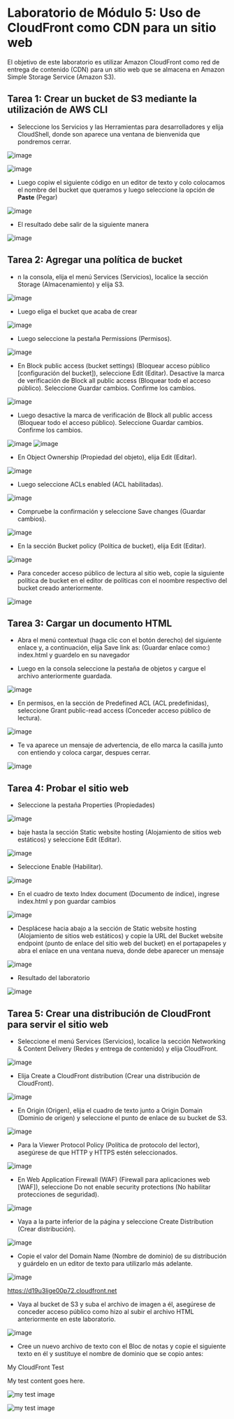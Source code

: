 # Laboratorio de Módulo 5: Uso de CloudFront como CDN para un sitio web

El objetivo de este laboratorio es utilizar Amazon CloudFront como red de entrega de contenido (CDN) para un sitio web que se almacena en Amazon Simple Storage Service (Amazon S3). 

## Tarea 1: Crear un bucket de S3 mediante la utilización de AWS CLI
- Seleccione los Servicios y las Herramientas para desarrolladores y elija CloudShell, donde son aparece una ventana de bienvenida que pondremos cerrar.

![image](https://github.com/nardyliz12/Comunicacion_datos_y_redes_pe/assets/151795724/ff4cd9fa-c15e-421a-9c59-01919eebf35a)

![image](https://github.com/nardyliz12/Comunicacion_datos_y_redes_pe/assets/151795724/4ae43e8e-bc26-4233-b131-ed212aa758ec)

- Luego copiw el siguiente código en un editor de texto y colo colocamos el nombre del bucket que queramos y luego seleccione la opción de **Paste** (Pegar)

![image](https://github.com/nardyliz12/Comunicacion_datos_y_redes_pe/assets/151795724/e99bd8de-3b79-4b84-a6a8-e2318bcf69cf)

- El resultado debe salir de la siguiente manera

![image](https://github.com/nardyliz12/Comunicacion_datos_y_redes_pe/assets/151795724/d2b5f57d-de73-4ae2-a12d-292189b0c468)

## Tarea 2: Agregar una política de bucket
- n la consola, elija el menú Services (Servicios), localice la sección Storage (Almacenamiento) y elija S3.

![image](https://github.com/nardyliz12/Comunicacion_datos_y_redes_pe/assets/151795724/0ffcb224-c54e-4ed3-bb09-61b3b9c97bf4)

- Luego eliga el bucket que acaba de crear 

![image](https://github.com/nardyliz12/Comunicacion_datos_y_redes_pe/assets/151795724/41a7d5a5-4773-4a4c-b0b9-7c29d29c4088)

- Luego seleccione la pestaña Permissions (Permisos). 

![image](https://github.com/nardyliz12/Comunicacion_datos_y_redes_pe/assets/151795724/1d492a30-a871-4c75-b3b9-dfe028b3873b)

- En Block public access (bucket settings) (Bloquear acceso público [configuración del bucket]), seleccione Edit (Editar). Desactive la marca de verificación de Block all public access (Bloquear todo el acceso público). Seleccione Guardar cambios. Confirme los cambios.

![image](https://github.com/nardyliz12/Comunicacion_datos_y_redes_pe/assets/151795724/ca3051bf-a927-4447-8796-1926f5ddd487)

- Luego desactive la marca de verificación de Block all public access (Bloquear todo el acceso público). Seleccione Guardar cambios. Confirme los cambios.

![image](https://github.com/nardyliz12/Comunicacion_datos_y_redes_pe/assets/151795724/a1f69ae3-dde7-4d70-9630-e29bf11402b0)
![image](https://github.com/nardyliz12/Comunicacion_datos_y_redes_pe/assets/151795724/86fd4759-2835-46ae-86f0-0180ae2d3dd4)

- En Object Ownership (Propiedad del objeto), elija Edit (Editar).  

![image](https://github.com/nardyliz12/Comunicacion_datos_y_redes_pe/assets/151795724/f414b3bc-2145-4040-9263-bfb5d631bfe8)

- Luego seleccione ACLs enabled (ACL habilitadas).

![image](https://github.com/nardyliz12/Comunicacion_datos_y_redes_pe/assets/151795724/13750f63-3b0f-4696-9ff7-e5d2b73e3718)

- Compruebe la confirmación y seleccione Save changes (Guardar cambios).

![image](https://github.com/nardyliz12/Comunicacion_datos_y_redes_pe/assets/151795724/6b0e84f7-0b06-4dd8-b815-8b6c40936851)

- En la sección Bucket policy (Política de bucket), elija Edit (Editar).

![image](https://github.com/nardyliz12/Comunicacion_datos_y_redes_pe/assets/151795724/c3a0a137-1eee-4112-bbb3-2d1891ff4747)

- Para conceder acceso público de lectura al sitio web, copie la siguiente política de bucket en el editor de políticas con el noombre respectivo del bucket creado anteriormente.

![image](https://github.com/nardyliz12/Comunicacion_datos_y_redes_pe/assets/151795724/e949797b-a5f2-48f8-b93c-47db961f6d38)

## Tarea 3: Cargar un documento HTML
- Abra el menú contextual (haga clic con el botón derecho) del siguiente enlace y, a continuación, elija Save link as: (Guardar enlace como:) index.html y guardelo en su navegador

- Luego en la consola seleccione la pestaña de objetos y cargue el archivo anteriormente guardada.

![image](https://github.com/nardyliz12/Comunicacion_datos_y_redes_pe/assets/151795724/678959f5-ab64-4ff5-9159-5e0e75fc92cf)

- En permisos, en la sección de Predefined ACL (ACL predefinidas), seleccione Grant public-read access (Conceder acceso público de lectura).
  
![image](https://github.com/nardyliz12/Comunicacion_datos_y_redes_pe/assets/151795724/6c41efe1-98ce-4c81-9424-f14aea83c7ca)

- Te va aparece un mensaje de advertencia, de ello marca la casilla junto con entiendo y coloca cargar, despues cerrar.

![image](https://github.com/nardyliz12/Comunicacion_datos_y_redes_pe/assets/151795724/5b630a98-7141-49f2-926f-399305c8c44c)

## Tarea 4: Probar el sitio web
- Seleccione la pestaña Properties (Propiedades)

![image](https://github.com/nardyliz12/Comunicacion_datos_y_redes_pe/assets/151795724/89b6ffc1-1f70-41c6-bc10-66409188107b)

- baje hasta la sección Static website hosting (Alojamiento de sitios web estáticos) y seleccione Edit (Editar). 

![image](https://github.com/nardyliz12/Comunicacion_datos_y_redes_pe/assets/151795724/da533ac2-a842-48fb-b172-67fcb5becc56)

- Seleccione Enable (Habilitar).

![image](https://github.com/nardyliz12/Comunicacion_datos_y_redes_pe/assets/151795724/2304a9b1-b8d3-45dc-bd42-969199a33554)

- En el cuadro de texto Index document (Documento de índice), ingrese index.html y pon guardar cambios

![image](https://github.com/nardyliz12/Comunicacion_datos_y_redes_pe/assets/151795724/5f89369f-ebc7-40aa-a31f-7752b81dc1fd)

- Desplácese hacia abajo a la sección de Static website hosting (Alojamiento de sitios web estáticos) y copie la URL del Bucket website endpoint (punto de enlace del sitio web del bucket) en el portapapeles y abra el enlace en una ventana nueva, donde debe aparecer un mensaje

![image](https://github.com/nardyliz12/Comunicacion_datos_y_redes_pe/assets/151795724/a366d2d5-592f-4a59-a471-1b01dafbabe8)

- Resultado del laboratorio

![image](https://github.com/nardyliz12/Comunicacion_datos_y_redes_pe/assets/151795724/167c097b-aeba-4d5d-addd-1b75dc347596)

## Tarea 5: Crear una distribución de CloudFront para servir el sitio web
- Seleccione el menú Services (Servicios), localice la sección Networking & Content Delivery (Redes y entrega de contenido) y elija CloudFront.

![image](https://github.com/nardyliz12/Comunicacion_datos_y_redes_pe/assets/151795724/c0411d60-e32d-4129-9a72-f0872bdc4e12)

- Elija Create a CloudFront distribution (Crear una distribución de CloudFront).

![image](https://github.com/nardyliz12/Comunicacion_datos_y_redes_pe/assets/151795724/22f64c39-5b23-4401-bd84-bfa5510b1a32)

- En Origin (Origen), elija el cuadro de texto junto a Origin Domain (Dominio de origen) y seleccione el punto de enlace de su bucket de S3.

![image](https://github.com/nardyliz12/Comunicacion_datos_y_redes_pe/assets/151795724/c6236397-eb1e-4975-bf61-902fd04d1fdb)

- Para la Viewer Protocol Policy (Política de protocolo del lector), asegúrese de que HTTP y HTTPS estén seleccionados.

![image](https://github.com/nardyliz12/Comunicacion_datos_y_redes_pe/assets/151795724/8a936cfd-cf27-4074-8a1b-9a66e6e01e55)

- En Web Application Firewall (WAF) (Firewall para aplicaciones web [WAF]), seleccione Do not enable security protections (No habilitar protecciones de seguridad).

![image](https://github.com/nardyliz12/Comunicacion_datos_y_redes_pe/assets/151795724/134352dd-6d76-467f-8c6e-35aa9c5bdfc5)

- Vaya a la parte inferior de la página y seleccione Create Distribution (Crear distribución).

![image](https://github.com/nardyliz12/Comunicacion_datos_y_redes_pe/assets/151795724/6794eac7-cc39-42bd-bec8-dcc429f284e8)

- Copie el valor del Domain Name (Nombre de dominio) de su distribución y guárdelo en un editor de texto para utilizarlo más adelante.

![image](https://github.com/nardyliz12/Comunicacion_datos_y_redes_pe/assets/151795724/1f5c3448-3b77-4954-b591-668f2c6bc4f9)

https://d19u3lige00p72.cloudfront.net

- Vaya al bucket de S3 y suba el archivo de imagen a él, asegúrese de conceder acceso público como hizo al subir el archivo HTML anteriormente en este laboratorio.

![image](https://github.com/nardyliz12/Comunicacion_datos_y_redes_pe/assets/151795724/47e0c9e1-5c2b-42a4-98e1-424cbedd9cf2)

- Cree un nuevo archivo de texto con el Bloc de notas y copie el siguiente texto en él y sustituye el nombre de dominio que se copio antes:

<html>
    <head>My CloudFront Test</head>
    <body>
        <p>My test content goes here.</p>
        <p><img src="https://d19u3lige00p72.cloudfront.net" alt="my test image">
    </body>
</html>

<p><img 
src="https://s3.amazonaws.com/nardy.condori/jhope.jpeg" alt="my test image">
